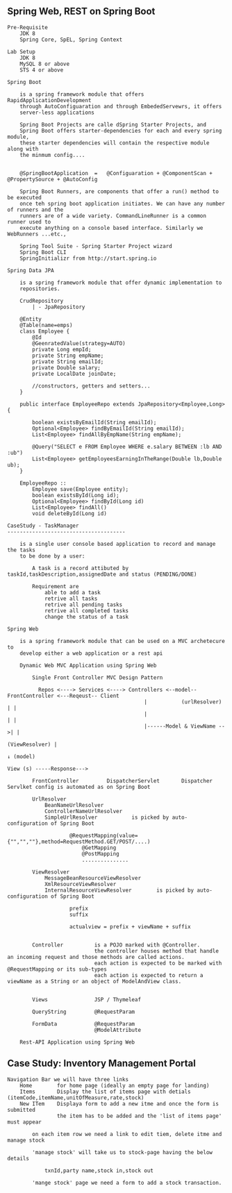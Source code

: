 Spring Web, REST on Spring Boot
--------------------------------------------------------------------

    Pre-Requisite
        JDK 8
        Spring Core, SpEL, Spring Context

    Lab Setup
        JDK 8
        MySQL 8 or above
        STS 4 or above

    Spring Boot

        is a spring framework module that offers RapidApplicationDevelopment
        through AutoConfiguaration and through EmbededServewrs, it offers
        server-less applications

        Spring Boot Projects are calle dSpring Starter Projects, and
        Spring Boot offers starter-dependencies for each and every spring module,
        these starter dependencies will contain the respective module along with 
        the minmum config....


        @SpringBootApplication  =   @Configuaration + @ComponentScan + @PropertySource + @AutoConfig

        Spring Boot Runners, are components that offer a run() method to be executed
        once teh spring boot application initiates. We can have any number of runners and the 
        runners are of a wide variety. CommandLineRunner is a common runner used to
        execute anything on a console based interface. Similarly we WebRunners ...etc.,

        Spring Tool Suite - Spring Starter Project wizard
        Spring Boot CLI
        SpringInitializr from http://start.spring.io

    Spring Data JPA

        is a spring framework module that offer dynamic implementation to 
        repositories.

        CrudRepository
            | - JpaRepository

        @Entity
        @Table(name=emps)
        class Employee {
            @Id
            @GeenratedValue(strategy=AUTO)
            private Long empId;
            private String empName;
            private String emailId;
            private Double salary;
            private LocalDate joinDate;

            //constructors, getters and setters...
        }

        public interface EmployeeRepo extends JpaRepository<Employee,Long> {
            
            boolean existsByEmailId(String emailId);
            Optional<Employee> findByEmailId(String emailId);
            List<Employee> findAllByEmpName(String empName);

            @Query("SELECT e FROM Employee WHERE e.salary BETWEEN :lb AND :ub")
            List<Employee> getEmployeesEarningInTheRange(Double lb,Double ub);
        }

        EmployeeRepo ::
            Employee save(Employee entity);
            boolean existsById(Long id);
            Optional<Employee> findById(Long id)
            List<Employee> findAll()
            void deleteById(Long id)

    CaseStudy - TaskManager
    --------------------------------------

        is a single user console based application to record and manage the tasks
        to be done by a user:

            A task is a record attibuted by taskId,taskDescription,assignedDate and status (PENDING/DONE)

            Requirement are 
                able to add a task
                retrive all tasks
                retrive all pending tasks
                retrive all completed tasks
                change the status of a task
            
    Spring Web

        is a spring framework module that can be used on a MVC archetecure to 
        develop either a web application or a rest api

        Dynamic Web MVC Application using Spring Web

            Single Front Controller MVC Design Pattern

              Repos <----> Services <----> Controllers <--model-- FrontController <---Reqeust-- Client
                                                |           (urlResolver)  | |
                                                |                          | |
                                                |------Model & ViewName -->| |
                                                              (ViewResolver) |
                                                                             ↓ (model)
                                                                            View (s) -----Response--->

            FrontController         DispatcherServlet       Dispatcher Servlket config is automated as on Spring Boot

            UrlResolver
                BeanNameUrlResolver
                ControllerNameUrlResolver
                SimpleUrlResolver           is picked by auto-configuration of Spring Boot

                        @RequestMapping(value={"","",""},method=RequestMethod.GET/POST/....)
                            @GetMapping
                            @PostMapping
                            ...............

            ViewResolver
                MessageBeanResourceViewResolver
                XmlResourceViewResolver
                InternalResourceViewResolver        is picked by auto-configuration of Spring Boot

                        prefix
                        suffix

                        actualview = prefix + viewName + suffix

            
            Controller          is a POJO marked with @Controller.
                                the controller houses method that handle an incoming request and those methods are called actions.
                                each action is expected to be marked with @RequestMapping or its sub-types
                                each action is expected to return a viewName as a String or an object of ModelAndView class.


            Views               JSP / Thymeleaf
                                                        
            QueryString         @RequestParam

            FormData            @RequestParam
                                @ModelAttribute

        Rest-API Application using Spring Web

Case Study: Inventory Management Portal
-------------------------------------------------------------

    Navigation Bar we will have three links
        Home        for home page (ideally an empty page for landing)
        Items       Display the list of items page with detials (itemCode,itemName,unitOfMeasure,rate,stock)
        New ITem    Displaya form to add a new itme and once the form is submitted 
                    the item has to be added and the 'list of items page' must appear

            on each item row we need a link to edit tiem, delete itme and manage stock

            'manage stock' will take us to stock-page having the below details

                txnId,party name,stock in,stock out

            'mange stock' page we need a form to add a stock transaction.

    




